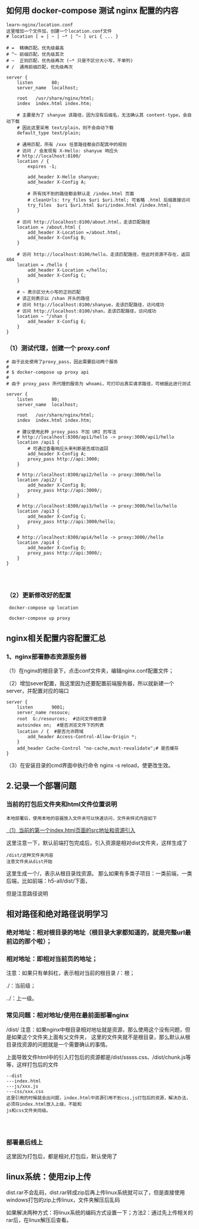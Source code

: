 ## 如何用 docker-compose 测试 nginx 配置的内容

```
learn-nginx/location.conf
这里增加一个文件加，创建一个location.conf文件
# location [ = | ~ | ~* | ^~ ] uri { ... }

# =  精确匹配。优先级最高
# ^~ 前缀匹配，优先级其次
# ~  正则匹配，优先级再次 (~* 只是不区分大小写，不单列)
# /  通用前缀匹配，优先级再次

server {
    listen       80;
    server_name  localhost;

    root   /usr/share/nginx/html;
    index  index.html index.htm;

    # 主要是为了 shanyue 该路径，因为没有后缀名，无法确认其 content-type，会自动下载
    # 因此这里采用 text/plain，则不会自动下载
    default_type text/plain;

    # 通用匹配，所有 /xxx 任意路径都会匹配其中的规则
    # 访问 / 会发现有 X-Hello: shanyue 响应头
    # http://localhost:8100/
    location / {
        expires -1;

        add_header X-Hello shanyue;
        add_header X-Config A;

        # 所有找不到的路径都会默认走 /index.html 页面
        # cleanUrls: try_files $uri $uri.html; 可省略 .html 后缀直接访问
        try_files  $uri $uri.html $uri/index.html /index.html;
    }

    # 访问 http://localhost:8100/about.html，走该匹配路径
    location = /about.html {
        add_header X-Location =/about.html;
        add_header X-Config B;
    }

    # 访问 http://localhost:8100/hello，走该匹配路径，但此时资源不存在，返回 404
    location = /hello {
        add_header X-Location =/hello;
        add_header X-Config C;
    }

    # ~ 表示区分大小写的正则匹配
    # 该正则表示以 /shan 开头的路径
    # 访问 http://localhost:8100/shanyue，走该匹配路径，访问成功
    # 访问 http://localhost:8100/shan，走该匹配路径，访问成功
    location ~ ^/shan {
        add_header X-Config E;
    }
}

```

### （1）测试代理，创建一个 proxy.conf

```
# 由于此处使用了proxy_pass，因此需要启动两个服务
#
# $ docker-compose up proxy api
#
# 由于 proxy_pass 所代理的服务为 whoami，可打印出真实请求路径，可根据此进行测试

server {
    listen       80;
    server_name  localhost;

    root   /usr/share/nginx/html;
    index  index.html index.htm;

    # 建议使用此种 proxy_pass 不加 URI 的写法
    # http://localhost:8300/api1/hello -> proxy:3000/api1/hello
    location /api1 {
        # 可通过查看响应头来判断是否成功返回
        add_header X-Config A;
        proxy_pass http://api:3000;
    }

    # http://localhost:8300/api2/hello -> proxy:3000/hello
    location /api2/ {
        add_header X-Config B;
        proxy_pass http://api:3000/;
    }

    # http://localhost:8300/api3/hello -> proxy:3000/hello/hello
    location /api3 {
        add_header X-Config C;
        proxy_pass http://api:3000/hello;
    }

    # http://localhost:8300/api4/hello -> proxy:3000//hello
    location /api4 {
        add_header X-Config D;
        proxy_pass http://api:3000/;
    }
}




```

### （2）更新修改好的配置

```
 docker-compose up location

 docker-compose up proxy

```


## nginx相关配置内容配置汇总

### 1、nginx部署静态资源服务器
（1）在nginx的根目录下，点击conf文件夹，编辑nginx.conf配置文件；

（2）增加sever配置，我这里因为还要配置前端服务器，所以就新建一个server，并配置对应的端口

	server {
	    listen       9001;
	    server_name resouce;
	    root  G:/resources;  #访问文件根目录
	    autoindex on;  #是否浏览文件下的列表
	    location / {  #是否允许跨域
	        add_header Access-Control-Allow-Origin *;
	    }
	    add_header Cache-Control "no-cache,must-revalidate";# 是否缓存
	}

（3）在安装目录的cmd界面中执行命令 nginx -s reload，使更改生效。


## 2.记录一个部署问题
### 当前的打包后文件夹和html文件位置说明

~~~
本地部署后，使用本地的容器放入文件夹可以快速访问，文件夹样式内容如下

~~~

[（1）当前的第一个index.html页面的src地址和资源引入](./docsimages/htmlResource.png)


这里注意一下，默认前端打包完成后，引入资源是相对dist文件夹，这样生成了
~~~
/dist/这种文件夹内容
注意文件夹从dist开始

~~~


这里生成一个/，表示从根目录找资源。
那么如果有多类子项目：一类前端，一类后端，比如前端：h5-all/dist/下面，

但是注意路径说明


## 相对路径和绝对路径说明学习

### 绝对地址：相对根目录的地址（根目录大家都知道的，就是完整url最前边的那个啦）；

### 相对地址：即相对当前页的地址；
注意：如果只有单斜杠，表示相对当前的根目录
/：根；

./：当前级；

../：上一级。


### 常见问题：相对地址/使用在最前面部署nginx
/dist/
注意：如果nginx中根目录相对地址就是资源，那么使用这个没有问题，但是如果这个文件夹上面有父文件夹，
这里的文件夹就不是根目录，那么默认从根目录找资源的问题就是一个需要确认的事情。

上面导致文件html中的引入打包后的资源都是/dist/sssss.css、/dist/chunk.js等等，这样打包后的文件


~~~
--dist
---index.html
---js/xxx.js
---css/xxx.css
这里引用的时候就会出问题，index.html中资源引用不到css,js打包后的资源，解决办法，必须将index.html放入上级，不能和
js和css文件夹同级。




~~~

### 部署最后线上
这里因为打包后，都是相对,打包后，默认使用了


## linux系统：使用zip上传
dist.rar不会乱码，dist.rar转成zip后再上传linux系统就可以了，但是直接使用windows打包的zip上传linux，文件夹解压后乱码

如果解决两种方式：将linux系统的编码方式设置一下；方法2：通过先上传相关的rar后，在linux解压后查看。








